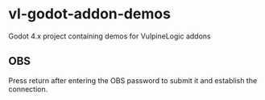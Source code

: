 # vl-godot-addon-demos
Godot 4.x project containing demos for VulpineLogic addons

## OBS

Press return after entering the OBS password to submit it and establish
the connection.

